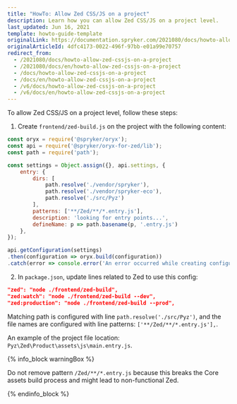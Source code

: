 ```yaml
---
title: "HowTo: Allow Zed CSS/JS on a project"
description: Learn how you can allow Zed CSS/JS on a project level.
last_updated: Jun 16, 2021
template: howto-guide-template
originalLink: https://documentation.spryker.com/2021080/docs/howto-allow-zed-cssjs-on-a-project
originalArticleId: 4dfc4173-0022-496f-97bb-e01a99e70757
redirect_from:
  - /2021080/docs/howto-allow-zed-cssjs-on-a-project
  - /2021080/docs/en/howto-allow-zed-cssjs-on-a-project
  - /docs/howto-allow-zed-cssjs-on-a-project
  - /docs/en/howto-allow-zed-cssjs-on-a-project
  - /v6/docs/howto-allow-zed-cssjs-on-a-project
  - /v6/docs/en/howto-allow-zed-cssjs-on-a-project
---
```


To allow Zed CSS/JS on a project level, follow these steps:

1. Create `frontend/zed-build.js` on the project with the following content:

```js
const oryx = require('@spryker/oryx');
const api = require('@spryker/oryx-for-zed/lib');
const path = require('path');

const settings = Object.assign({}, api.settings, {
    entry: {
        dirs: [
            path.resolve('./vendor/spryker'),
            path.resolve('./vendor/spryker-eco'),
            path.resolve('./src/Pyz')
        ],
        patterns: ['**/Zed/**/*.entry.js'],
        description: 'looking for entry points...',
        defineName: p => path.basename(p, '.entry.js')
    },
});

api.getConfiguration(settings)
.then(configuration => oryx.build(configuration))
.catch(error => console.error('An error occurred while creating configuration', error));
```

2. In `package.json`, update lines related to Zed to use this config:

```json
"zed": "node ./frontend/zed-build",
"zed:watch": "node ./frontend/zed-build --dev",
"zed:production": "node ./frontend/zed-build --prod",
```

Matching path is configured with line `path.resolve('./src/Pyz')`, and the file names are configured with line patterns: `['**/Zed/**/*.entry.js'],`.

An example of the project file location:  `Pyz\Zed\Product\assets\js\main.entry.js`.

{% info_block warningBox %}

Do not remove pattern `/Zed/**/*.entry.js` because this breaks the Core assets build process and might lead to non-functional Zed.

{% endinfo_block %}
